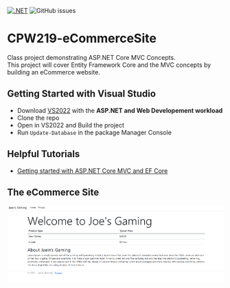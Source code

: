 [![.NET](https://github.com/lewisjae1/CPW219-eCommerceSite/actions/workflows/dotnet.yml/badge.svg)](https://github.com/lewisjae1/CPW219-eCommerceSite/actions/workflows/dotnet.yml)
![GitHub issues](https://img.shields.io/github/issues-raw/lewisjae1/CPW219-eCommerceSite)
# CPW219-eCommerceSite
Class project demonstrating ASP.NET Core MVC Concepts.  
This project will cover Entity Framework Core and the MVC concepts by building an eCommerce website.

## Getting Started with Visual Studio
- Download [VS2022](https://visualstudio.microsoft.com/) with the **ASP.NET and Web Developement workload**
- Clone the repo
- Open in VS2022 and Build the project
- Run ```Update-Database``` in the package Manager Console

## Helpful Tutorials
- [Getting started with ASP.NET Core MVC and EF Core](https://docs.microsoft.com/en-us/aspnet/core/data/ef-mvc/intro?view=aspnetcore-6.0)

## The eCommerce Site
![eCommerce Homepage](docs/캡처.PNG)
